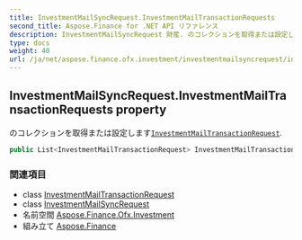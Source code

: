 ```yaml
---
title: InvestmentMailSyncRequest.InvestmentMailTransactionRequests
second_title: Aspose.Finance for .NET API リファレンス
description: InvestmentMailSyncRequest 財産. のコレクションを取得または設定しますInvestmentMailTransactionRequest.
type: docs
weight: 40
url: /ja/net/aspose.finance.ofx.investment/investmentmailsyncrequest/investmentmailtransactionrequests/
---
```

## InvestmentMailSyncRequest.InvestmentMailTransactionRequests property

のコレクションを取得または設定します[`InvestmentMailTransactionRequest`](../../investmentmailtransactionrequest/).

```csharp
public List<InvestmentMailTransactionRequest> InvestmentMailTransactionRequests { get; set; }
```

### 関連項目

* class [InvestmentMailTransactionRequest](../../investmentmailtransactionrequest/)
* class [InvestmentMailSyncRequest](../)
* 名前空間 [Aspose.Finance.Ofx.Investment](../../investmentmailsyncrequest/)
* 組み立て [Aspose.Finance](../../../)


